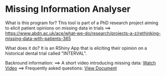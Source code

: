 # Missing Information Analyser

What is this program for?  This tool is part of a PhD research project aiming to elicit patient opinions on missing data in trials
==>   https://www.abdn.ac.uk/ace/what-we-do/research/projects-a-z/rethinking-missing-data-with-patients-365

What does it do?  It is an RShiny App that is eliciting their opinion on a historical dental trial called "INTERVAL".

Backround information:
==>  A short video introducing missing data: [Watch Video](https://www.youtube.com/watch?v=DLBVXCru8cI)
==>  Frequently asked questions: [View Document](https://missingdatastat.shinyapps.io/missing-information-tool/_w_d14e14f712214b30b20795a57ba6d3a2/FAQs.pdf)
